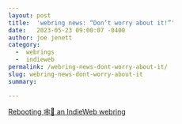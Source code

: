```yaml
---
layout: post
title:  'webring news: “Don’t worry about it!”'
date:   2023-05-23 09:00:07 -0400
author: joe jenett
category:
  -  webrings
  -  indieweb
permalink: /webring-news-dont-worry-about-it/
slug: webring-news-dont-worry-about-it
summary: 

---
```

<a title="Rebooting 🕸️💍 an IndieWeb webring" href="https://martymcgui.re/2023/05/20/rebooting--an-indieweb-webring/">Rebooting 🕸️💍 an IndieWeb webring</a>

<a style="display:none;" href="https://brid.gy/publish/mastodon"><small>(cross-posted to mastodon)</small></a>